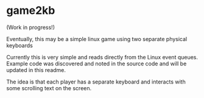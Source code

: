 # game2kb
(Work in progress!)

Eventually, this may be a simple linux game using two separate physical keyboards

Currently this is very simple and reads directly from the Linux event queues. Example code was discovered and noted in the source code
and will be updated in this readme.

The idea is that each player has a separate keyboard and interacts with some scrolling text on the screen.
